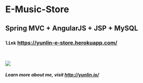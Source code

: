 E-Music-Store
======

## Spring MVC + AngularJS + JSP + MySQL

### `link` https://yunlin-e-store.herokuapp.com/

</br>

![](http://i.imgur.com/E6roOGX.png?1)

##### Learn more about me, visit http://yunlin.io/